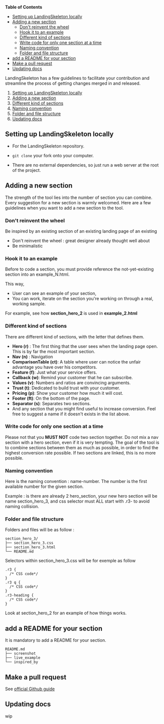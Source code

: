 <!-- START doctoc generated TOC please keep comment here to allow auto update -->
<!-- DON'T EDIT THIS SECTION, INSTEAD RE-RUN doctoc TO UPDATE -->
**Table of Contents**

- [Setting up LandingSkeleton locally](#setting-up-landingskeleton-locally)
- [Adding a new section](#adding-a-new-section)
  - [Don't reinvent the wheel](#dont-reinvent-the-wheel)
  - [Hook it to an example](#hook-it-to-an-example)
  - [Different kind of sections](#different-kind-of-sections)
  - [Write code for only one section at a time](#write-code-for-only-one-section-at-a-time)
  - [Naming convention](#naming-convention)
  - [Folder and file structure](#folder-and-file-structure)
- [add a README for your section](#add-a-readme-for-your-section)
- [Make a pull request](#make-a-pull-request)
- [Updating docs](#updating-docs)

<!-- END doctoc generated TOC please keep comment here to allow auto update -->

LandingSkeleton has a few guidelines to facilitate your contribution and streamline
the process of getting changes merged in and released.

1. [Setting up LandingSkeleton locally](#setting-up-landingskeleton-locally)
2. [Adding a new section](#adding-a-new-section)
  1. [Different kind of sections](#different-kind-of-sections)
  2. [Naming convention](#naming-convention)
  3. [Folder and file structure](#Folder-and-file-structure)
3. [Updating docs](#updating-docs)


## Setting up LandingSkeleton locally

* For the LandingSkeleton repository.

* `git clone` your fork onto your computer.

* There are no external dependencies, so just run a web server at the root of the project.

## Adding a new section

The strength of the tool lies into the number of section you can combine.
Every suggestion for a new section is warmly welcomed.
Here are a few guidelines when you want to add a new section to the tool.


### Don't reinvent the wheel

Be inspired by an existing section of an existing landing page of an existing

 - Don't reinvent the wheel : great designer already thought well about
 - Be minimalistic

### Hook it to an example

Before to code a section, you must provide reference the not-yet-existing section into an example_N.html.

This way,

 - User can see an example of your section,
 - You can work, iterate on the section you're working on through a real, working sample.

For example, see how **section_hero_2** is used in **example_2.html**

### Different kind of sections

There are different kind of sections, with the letter that defines them.

 * **Hero (r)** : The first thing that the user sees when the landing page open. This is by far the most important section.
 * **Nav (n)** : Navigation
 * **ComparisonTable (ct)**: A table where user can notice the unfair advantage you have over his competitors.
 * **Feature (f)**: Just what your service offers.
 * **Callback (w)**: Remind your customer that he can subscribe.
 * **Values (v)**: Numbers and ratios are convincing arguments.
 * **Trust (t)**: Dedicated to build trust with your customer.
 * **Pricing (p)**: Show your customer how much it will cost.
 * **Footer (ft)**: On the bottom of the page.
 * **Separator (s)**: Separates two sections.
 * And any section that you might find useful to increase conversion. Feel free to suggest a name if it doesn't exists in the list above.


### Write code for only one section at a time

 Please not that you **MUST NOT** code two section together. Do not mix a nav section with a hero section, even if it is very tempting. The goal of the tool is to combine sections between them as much as possible, in order to find the highest conversion rate possible. If two sections are linked, this is no more possible.

### Naming convention

Here is the naming convention : name-number. The number is the first available number for the given section.

Example : is there are already 2 hero_section, your new hero section will be name section_hero_3, and css selector must ALL start with .r3- to avoid naming collision.

### Folder and file structure

Folders and files will be as follow :

```
section_hero_3/
├── section_hero_3.css
├── section_hero_3.html
└── README.md
```

Selectors within section_hero_3.css will be for exemple as follow

```
.r3 {
  /* CSS code*/
}
.r3 q {
  /* CSS code*/
}
.r3-heading {
  /* CSS code*/
}
```

Look at section_hero_2 for an example of how things works.

## add a README for your section

It is mandatory to add a README for your section.
```
README.md
├── screenshot
├── live_example
└── inspired_by
```

## Make a pull request

See [official Github guide](https://help.github.com/articles/using-pull-requests/)

## Updating docs

wip
